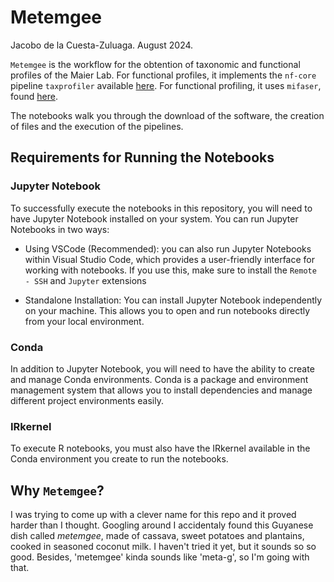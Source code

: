 # Metemgee

Jacobo de la Cuesta-Zuluaga. August 2024.

`Metemgee` is the workflow for the obtention of taxonomic and
functional profiles of the Maier Lab. For functional profiles,
it implements the `nf-core` pipeline `taxprofiler` available
[here](https://nf-co.re/taxprofiler). For functional profiling,
it uses `mifaser`, found [here](https://bitbucket.org/bromberglab/mifaser).

The notebooks walk you through the download of the software, the
creation of files and the execution of the pipelines.

## Requirements for Running the Notebooks
### Jupyter Notebook
To successfully execute the notebooks in this repository, you 
will need to have Jupyter Notebook installed on your system. 
You can run Jupyter Notebooks in two ways:

* Using VSCode (Recommended): you can also run Jupyter Notebooks
    within Visual Studio Code, which provides a user-friendly 
    interface for working with notebooks. If you use this, make
    sure to install the `Remote - SSH` and `Jupyter` extensions

* Standalone Installation: You can install Jupyter Notebook 
    independently on your machine. This allows you to open 
    and run notebooks directly from your local environment.

### Conda
In addition to Jupyter Notebook, you will need to have the 
ability to create and manage Conda environments. Conda is a 
package and environment management system that allows you to 
install dependencies and manage different project environments
easily.

### IRkernel

To execute R notebooks, you must also have the IRkernel available
in the Conda environment you create to run the notebooks. 

## Why `Metemgee`?
I was trying to come up with a clever name for this repo and it
proved harder than I thought. Googling around I accidentaly found
this Guyanese dish called _metemgee_, made of cassava, sweet potatoes
and plantains, cooked in seasoned coconut milk. I haven't tried
it yet, but it sounds so so good. Besides, 'metemgee' kinda sounds
like 'meta-g', so I'm going with that.
